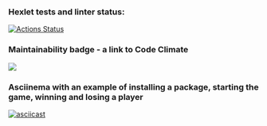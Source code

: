 ### Hexlet tests and linter status:

[![Actions Status](https://github.com/MikRyam/frontend-project-lvl1/workflows/hexlet-check/badge.svg)](https://github.com/MikRyam/frontend-project-lvl1/actions)

### Maintainability badge - a link to Code Climate

<a href="https://codeclimate.com/github/MikRyam/frontend-project-lvl1/maintainability"><img src="https://api.codeclimate.com/v1/badges/7e577254a7f9e778c060/maintainability" /></a>

### Asciinema with an example of installing a package, starting the game, winning and losing a player
[![asciicast](https://asciinema.org/a/7aSCJTf9p88GW4IV0L3Y1yYVk.svg)](https://asciinema.org/a/7aSCJTf9p88GW4IV0L3Y1yYVk)